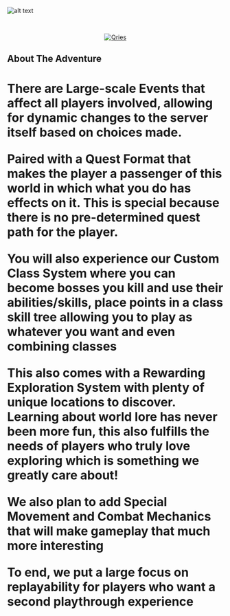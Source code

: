 ![alt text](https://cdn.discordapp.com/attachments/624405523948765184/929258052778086420/highlandslogo2.png)

<!DOCTYPE html>
<html>
   <head>
   </head>
   <body>
      <br>
      <a href="https://discord.gg/WygcPk4">
      <p align="center">
         <img alt="Qries" src="https://img.shields.io/badge/Discord-Join%20Us!-5865F2?style=for-the-badge"
         style="max-width: 100%;">
      </p>
      </a>
   </body>
</html>

<h2 align="left">
   About The Adventure
</h2>
<h1 align="left">
   There are Large-scale Events that affect all players involved, allowing for dynamic changes to the server itself based on choices made.
   
   Paired with a Quest Format that makes the player a passenger of this world in which what you do has effects on it. This is special because there is no pre-determined quest path for the player.
   
   You will also experience our Custom Class System where you can become bosses you kill and use their abilities/skills, place points in a class skill tree allowing you to play as whatever you want and even combining classes
   
   This also comes with a Rewarding Exploration System with plenty of unique locations to discover.  Learning about world lore has never been more fun, this also fulfills the needs of players who truly love exploring which is something we greatly care about!
   
   We also plan to add Special Movement and Combat Mechanics that will make gameplay that much more interesting
   
   To end, we put a large focus on replayability for players who want a second playthrough experience
</h1>
